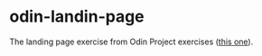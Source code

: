 # odin-landin-page
The landing page exercise from Odin Project exercises ([this one](https://www.theodinproject.com/lessons/foundations-landing-page)).
